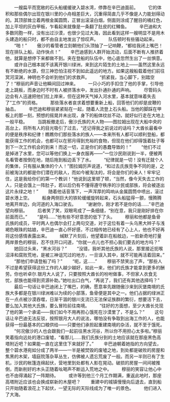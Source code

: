 　　一艘扁平而宽敞的石头船缓缓驶入碧水湾，停靠在辛巴迪面前。
　　它的体积和那些偶尔出现在银川里的小舟相差巨大，沉重得简直几乎不像是人力能划得动的。其顶部耸立着两根金属圆筒，正冒出滚滚白烟，侧面则涂成了醒目的橘红色，加上平坦的灰白甲板，乍看起来就像是一条翻了肚皮的红鳟鱼。
　　辛巴迪和大多数同胞一样，没有出过沙漠，也很少见过大海，因此看到这样一艘明显不是用木头建造的船只时，都不由自主地发出了惊叹声。
　　队伍顿时有些骚动起来。
　　“啪！”
　　傲沙的看管者立刻朝他们头顶抽了一记响鞭，“都给我闭上嘴巴！现在排队上船，动作快点！”
　　辛巴迪感到人群开始流动，后面不断有人推挤着他，就算是想停下来都做不到。夹在登船的队伍中，他心底忽然生出了一丝惧意。
　　或许自己根本就不该离开银川绿洲，来到这片陌生的土地上——虽然这里永远有不断绝的水源，但三神恐怕注视不到如此遥远的地方。如果这艘船载着他们前往冥河深渊，神明也不会听到他们的求救声。
　　“抓紧我，当心脚下，别踏空了！”穆丽的声音让他瞬间回过神来。
　　一只小巧的手扣住了他的手掌，引导他走上跳板，而身边时不时有人被挤落水中，发出扑通扑通的声响。
　　尽管码头边会有人迅速把他们拉上岸来，但在这种天气掉入河水里，基本就意味着失去了“工作”的资格。
　　那些落水者哀求着想要重新上船，回答他们的却是皮鞭的抽击。
　　辛巴迪和穆丽紧紧贴在一起，随着人流登上石头船。当他的脚踩在甲板上的那一刻，预想的摇晃并未出现，身下的船体纹丝不动，就好似行走在大地上一般平稳。
　　当跳板撤走后，傲沙氏族的大人物——图拉姆出现在大船中央的高台上，将所有人的目光吸引了过去，“还记得我之前说过的话吗？大酋长最看中的便是秩序和纪律！瞧瞧你们那些落水的族人——本来所有人都可以顺利登船，都能获得工作的机会，也都可以在邪月得到充裕的食物，但现在他们却得饿着肚子等到下一次工作机会的到来！而这一切，正是你们的愚蠢导致的！”
　　“他们不过是掉进了水里，您可以等他们换上一身衣服再——”一位沙民刚说到一半，便被两名看管者按倒在地，随后拖到船边丢下了水。
　　“纪律就是一切！没有迁就个人的集体，只有服从集体的个人！”图拉姆厉声说道，“和过去氏族竞争不同的是，之前被淘汰的都是你们潜在的敌人，而如今被淘汰的，将会是你们的亲人！牢牢记住，这是我给你们的第一个教训！”他说到这里顿了顿，“当然，像今天失去工作的人，只是会饿上一阵肚子，若以后仍有不懂得遵守秩序的沙民或部族，将会被逐出这片永绿之地！”
　　随着他话音落下，一声浑厚的鸣响从金属圆筒中喷出，滚过碧水港上空。
　　船身两侧巨大的铁轮缓缓旋转起来，石头船猛得一颤，慢腾腾地离开岸边，向河道的入海口驶去。
　　“谢谢你，刚才若不是你的话……”辛巴迪望向穆丽。
　　后者笑了笑，双眼弯成了一条细缝，“别在意，我只是刚好排在你前面而已。”
　　“是吗……”他有些不好意思的低下了头。
　　穆丽和他都是鱼骨氏族的成员，平时两人也偶尔会打上两句交道，对于这位有着一头乌黑大辫子与浅褐色眼珠的姑娘，辛巴迪一直心怀好感，不过相传她已经有了心上人，他也不好再将这份感情表露出来。
　　缄默了片刻后，他望着趴在船舷边，一脸新奇地打量两岸景色的穆丽，忍不住开口问道，“你就一点儿也不担心我们要去的地方吗？”
　　她回过头来，“黑水河谷？”
　　“没错，我听其他氏族的人说，那里接近扼喉沼泽和腐败荒地，是被三神诅咒过的地方，一旦误入其中，就不可能再活着回来。”
　　“那他们申请登船了吗？”
　　“呃，这……”
　　穆丽不禁笑出了声，“那些人不过是希望获得这份工作的人越少越好，如此一来，他们的氏族才能拿到更多的酬劳。你也听卓尔.银月大人说了，只要按照大酋长的吩咐做事，不但家人衣食无忧，部族也能得到资源补助。”她吐出口白气，“再说了，我们还有其他选择吗？”
　　最后一句话让辛巴迪闭上了嘴巴，的确，愿意率先跟随傲沙来到灰堡南境的氏族大多都是在银川绿洲难以为续的小部落，鱼骨便是其中之一。他们占据的绿洲正在一点点被沙漠吞噬，日渐干涸的银川支流已无法保证族群的繁衍，想要活下去，要么加入其他大氏族，要么冒险前往南境。
　　“往好的方面想，至少大酋长兑现了他的第一个承诺——我们如今不用再担心饿死在沙漠里了，不是么？”
　　这句话让辛巴迪无法反驳，按照银月大人的说法，哪怕没有争取到出海工作的人，也能获得一份最基本的口粮供给——只要他们承担起重建南境的杂活，就不至于饿死。
　　“何况傲沙的人也会跟我们一起前往黑水河谷，所以你不用担心太多啦。”穆丽笑着指向远处的港口废墟，“看那儿……我们氏族分到的土地应该就在那座黑色高塔附近吧？如果能一直在这里住下来就好了。”
　　辛巴迪朝着她指的方向望去，整个碧水港宛如分成了两半——一半是被焚毁的废墟之地，到处都是破败的房屋和焦黑的木架，墙庭院落杂草丛生，仿佛被人遗忘荒废了一般。而另一半则已有了生机，沙民的帐篷连绵起伏，营地里到处都有人影在晃动。破损的房屋一间间被推倒，而新削好的木头正随着吆喝声不断运入荒地之中。
　　穆丽的笑容让他心中也不由得涌起了一阵期待。
　　或许等到他三个月工作期满，重返此地时，那座高塔附近应该也会换成崭新的木屋吧？
　　重建中的城镇慢慢向后退去，直到船只开始随着浪花上下起伏，一望无际的天际线成为了唯一的景色。
　　他们进入了大海。